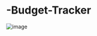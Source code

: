 # -Budget-Tracker
![image](https://github.com/user-attachments/assets/483eee16-090d-404c-a79f-5f072fe2559d)
